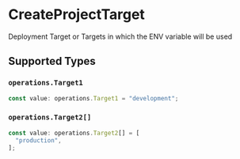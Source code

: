 # CreateProjectTarget

Deployment Target or Targets in which the ENV variable will be used


## Supported Types

### `operations.Target1`

```typescript
const value: operations.Target1 = "development";
```

### `operations.Target2[]`

```typescript
const value: operations.Target2[] = [
  "production",
];
```

